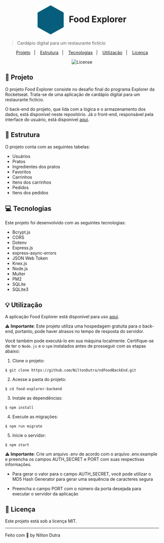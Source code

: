 <h1 align="center" style="text-align: center;">
  <img alt="Logo do Food Explorer" src="./src/assets/favicon.svg" style="vertical-align: middle; margin-right: 10px;">
  Food Explorer
</h1>

> Cardápio digital para um restaurante fictício

<p align="center">
  <a href="#project">Projeto</a>&nbsp;&nbsp;&nbsp;|&nbsp;&nbsp;&nbsp;
  <a href="#structure">Estrutura</a>&nbsp;&nbsp;&nbsp;|&nbsp;&nbsp;&nbsp;
  <a href="#technologies">Tecnologias</a>&nbsp;&nbsp;&nbsp;|&nbsp;&nbsp;&nbsp;
  <a href="#usage">Utilização</a>&nbsp;&nbsp;&nbsp;|&nbsp;&nbsp;&nbsp;
  <a href="#license">Licença</a>
</p>

<p align="center">
  <img alt="License" src="https://img.shields.io/static/v1?label=license&message=MIT&color=49AA26&labelColor=000000">
</p>

<h2 id="project">📁 Projeto</h2>

O projeto Food Explorer consiste no desafio final do programa Explorer da Rocketseat. Trata-se de uma aplicação de cardápio digital para um restaurante fictício.

O back-end do projeto, que lida com a lógica e o armazenamento dos dados, está disponível neste repositório. Já o front-end, responsável pela interface do usuário, está disponível [aqui](https://github.com/NiltonDutra/ndFoodFrontEnd).

<h2 id="structure">📌 Estrutura</h2>

O projeto conta com as seguintes tabelas:

- Usuários
- Pratos
- Ingredientes dos pratos
- Favoritos
- Carrinhos
- Itens dos carrinhos
- Pedidos
- Itens dos pedidos

<h2 id="technologies">💻 Tecnologias</h2>

Este projeto foi desenvolvido com as seguintes tecnologias:

- Bcrypt.js
- CORS
- Dotenv
- Express.js
- express-async-errors
- JSON Web Token
- Knex.js
- Node.js
- Multer
- PM2
- SQLite
- SQLite3

<h2 id="usage">💡 Utilização</h2>

A aplicação Food Explorer está disponível para uso [aqui](https://ndfood.netlify.app).

⚠️ **Importante**: Este projeto utiliza uma hospedagem gratuita para o back-end, portanto, pode haver atrasos no tempo de resposta do servidor.

Você também pode executá-lo em sua máquina localmente. Certifique-se de ter o ``Node.js`` e o ``npm`` instalados antes de prosseguir com as etapas abaixo:

1. Clone o projeto:

```
$ git clone https://github.com/NiltonDutra/ndFoodBackEnd.git
```

2. Acesse a pasta do projeto:

```
$ cd food-explorer-backend
```

3. Instale as dependências:

```
$ npm install
```

4. Execute as migrações:

```
$ npm run migrate
```

5. Inicie o servidor:

```
$ npm start
```

⚠️ **Importante**: Crie um arquivo .env de acordo com o arquivo .env.example e preencha os campos AUTH_SECRET e PORT com suas respectivas informações.

- Para gerar o valor para o campo AUTH_SECRET, você pode utilizar o MD5 Hash Generator para gerar uma sequência de caracteres segura

- Preencha o campo PORT com o número da porta desejada para executar o servidor da aplicação

<h2 id="license">📝 Licença</h2>

Este projeto está sob a licença MIT.

---

Feito com 💜 by Nilton Dutra

